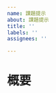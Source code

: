 ```yaml
---
name: 課題提示
about: 課題提示
title: ''
labels: ''
assignees: ''

---
```


# 概要
<!-- イシューの概要を書く（「タイトル通り」でもOK）>

# As Is
<!-- 現状の課題点を書く >

# To Be
<!-- As Isの課題が解決されている状態を書く >

# タスクと見積もり
<!-- まずはわかる範囲で書く >
- [ ] AAA ○h
- [ ] BBB ○h
